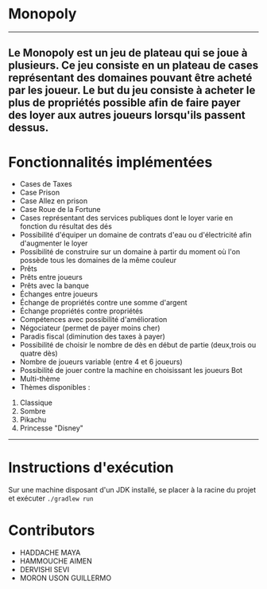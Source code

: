 # Monopoly
---
Le Monopoly est un jeu de plateau qui se joue à plusieurs.
Ce jeu consiste en un plateau de cases représentant des domaines pouvant être acheté par les joueur.
Le but du jeu consiste à acheter le plus de propriétés possible afin de faire payer des loyer aux autres joueurs lorsqu'ils passent dessus.
---
# Fonctionnalités implémentées
* Cases de Taxes
* Case Prison
* Case Allez en prison
* Case Roue de la Fortune
* Cases représentant des services publiques dont le loyer varie en fonction du résultat des dés
* Possibilité d'équiper un domaine de contrats d'eau ou d'électricité afin d'augmenter le loyer
* Possibilité de construire sur un domaine à partir du moment où l'on possède tous les domaines de la même couleur
* Prêts
 * Prêts entre joueurs
 * Prêts avec la banque
* Échanges entre joueurs
 * Échange de propriétés contre une somme d'argent
 * Échange propriétés contre propriétés
* Compétences avec possibilité d'amélioration
 * Négociateur (permet de payer moins cher)
 * Paradis fiscal (diminution des taxes à payer)
* Possibilité de choisir le nombre de dès en début de partie (deux,trois ou quatre dès)
* Nombre de joueurs variable (entre 4 et 6 joueurs)
* Possibilité de jouer contre la machine en choisissant les joueurs Bot
* Multi-thème
* Thèmes disponibles :
 1. Classique
 2. Sombre
 3. Pikachu
 4. Princesse "Disney"
---
# Instructions d'exécution
Sur une machine disposant d'un JDK installé, se placer à la racine du projet et exécuter ```./gradlew run```
# Contributors
+ HADDACHE MAYA
+ HAMMOUCHE AIMEN
+ DERVISHI SEVI
+ MORON USON GUILLERMO

